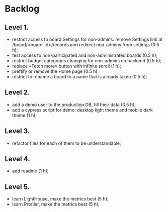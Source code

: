 # Backlog

## Level 1.

- restrict access to board Settings for non-admins: remove Settings link at /board/\<board-id\>/records and redirect non-admins from settings (0.5 h);
- test access to non-participated and non-administrated boards (0.5 h);
- restrict budget categories changing for non-admins on backend (0.5 h);
- replace «Fetch more» button with infinite scroll (1 h);
- prettify or remove the Home page (0.5 h);
- restrict to rename a board to a name that is already taken (0.5 h);

## Level 2.

- add a demo user to the production DB, fill their data (0.5 h);
- add a cypress script for demo: desktop light theme and mobile dark theme (1 h);

## Level 3.

- refactor files for each of them to be understandable;

## Level 4.

- add readme (1 h);

## Level 5.

- learn LightHouse, make the metrics best (5 h);
- learn Profiler, make the metrics best (5 h);
